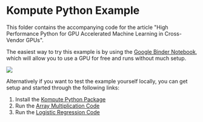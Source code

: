 # Kompute Python Example

This folder contains the accompanying code for the article "High Performance Python for GPU Accelerated Machine Learning in Cross-Vendor GPUs".

The easiest way to try this example is by using the [Google Binder Notebook](https://colab.research.google.com/drive/15uQ7qMZuOyk8JcXF-3SB2R5yNFW21I4P), which will allow you to use a GPU for free and runs without much setup.

<a href="https://colab.research.google.com/drive/15uQ7qMZuOyk8JcXF-3SB2R5yNFW21I4P">
<img src="https://raw.githubusercontent.com/EthicalML/vulkan-kompute/python_extensions/docs/images/binder-python.jpg">
</a>

Alternatively if you want to test the example yourself locally, you can get setup and started through the following links:

1. Install the [Kompute Python Package](https://kompute.cc/overview/python-package.html#package-installation)
2. Run the [Array Multiplication Code](https://github.com/EthicalML/vulkan-kompute/blob/python_extensions/python/test/test_array_multiplication.py)
3. Run the [Logistic Regression Code](https://github.com/EthicalML/vulkan-kompute/blob/python_extensions/python/test/test_logistic_regression.py)


